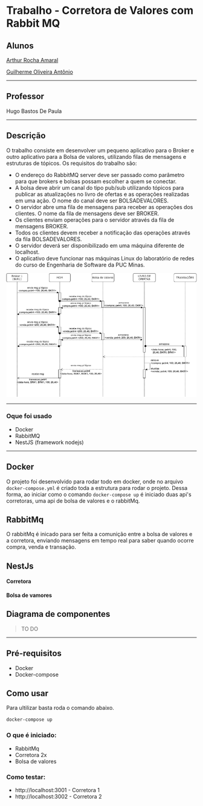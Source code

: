 # Trabalho - Corretora de Valores com Rabbit MQ

## Alunos

[Arthur Rocha Amaral](https://github.com/ArthurRAmaral)

[Guilherme Oliveira Antônio](https://github.com/guilhermegoa)

---

## Professor

Hugo Bastos De Paula

---

## Descrição

O trabalho consiste em desenvolver um pequeno aplicativo para o Broker e outro aplicativo para a Bolsa de valores, utilizando filas de mensagens e estruturas de tópicos. Os requisitos do trabalho são:

- O endereço do RabbitMQ server deve ser passado como parâmetro para que brokers e bolsas possam escolher a quem se conectar.
- A bolsa deve abrir um canal do tipo pub/sub utilizando tópicos para publicar as atualizações no livro de ofertas e as operações realizadas em uma ação. O nome do canal deve ser BOLSADEVALORES.
- O servidor abre uma fila de mensagens para receber as operações dos clientes. O nome da fila de mensagens deve ser BROKER.
- Os clientes enviam operações para o servidor através da fila de mensagens BROKER.
- Todos os clientes devem receber a notificação das operações através da fila BOLSADEVALORES.
- O servidor deverá ser disponibilizado em uma máquina diferente de localhost.
- O aplicativo deve funcionar nas máquinas Linux do laboratório de redes do curso de Engenharia de Software da PUC Minas.

<img src='./sequence_bovespa.png'>

---

### Oque foi usado

- Docker
- RabbitMQ
- NestJS (framework nodejs)

---

## Docker

O projeto foi desenvolvido para rodar todo em docker, onde no arquivo `docker-compose.yml` é criado toda a estrutura para rodar o projeto. Dessa forma, ao iniciar como o comando `docker-compose up` é iniciado duas api's corretoras, uma api de bolsa de valores e o rabbitMq.

## RabbitMq

O rabbitMq é inicado para ser feita a comunição entre a bolsa de valores e a corretora, enviando mensagens em tempo real para saber quando ocorre compra, venda e transação.

## NestJs

#### Corretora 



#### Bolsa de vamores


## Diagrama de componentes

> TO DO

---

## Pré-requisitos

- Docker
- Docker-compose

## Como usar

Para ultilizar basta roda o comando abaixo.

```sh
docker-compose up
```

### O que é iniciado:

- RabbitMq
- Corretora 2x
- Bolsa de valores

### Como testar:

- http://localhost:3001 - Corretora 1
- http://localhost:3002 - Corretora 2
